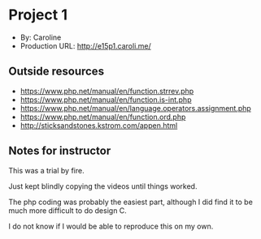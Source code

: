 
# Project 1
+ By: Caroline
+ Production URL: <http://e15p1.caroli.me/>

## Outside resources

- https://www.php.net/manual/en/function.strrev.php
- https://www.php.net/manual/en/function.is-int.php
- https://www.php.net/manual/en/language.operators.assignment.php
- https://www.php.net/manual/en/function.ord.php 
- http://sticksandstones.kstrom.com/appen.html

## Notes for instructor

This was a trial by fire.

Just kept blindly copying the videos until things worked.

The php coding was probably the easiest part, although I did find it to be much more difficult to do design C. 

I do not know if I would be able to reproduce this on my own.

